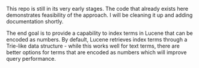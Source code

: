 This repo is still in its very early stages. The code that already exists here demonstrates feasibility of the approach. I will be cleaning it up and adding documentation shortly.

The end goal is to provide a capability to index terms in Lucene that can be encoded as numbers. By default, Lucene retrieves index terms through a Trie-like data structure - while this works well for text terms, there are better options for terms that are encoded as numbers which will improve query performance.

